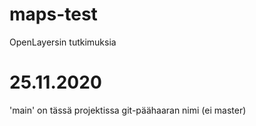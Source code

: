 # maps-test
OpenLayersin tutkimuksia

# 25.11.2020
'main' on tässä projektissa git-päähaaran nimi (ei master)



